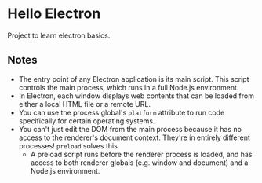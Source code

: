 # Hello Electron

Project to learn electron basics.

## Notes

- The entry point of any Electron application is its main script. This script controls the main process, which runs in a full Node.js environment.
- In Electron, each window displays web contents that can be loaded from either a local HTML file or a remote URL.
- You can use the process global's `platform` attribute to run code specifically for certain operating systems.
- You can't just edit the DOM from the main process because it has no access to the renderer's document context. They're in entirely different processes! `preload` solves this.
  -  A preload script runs before the renderer process is loaded, and has access to both renderer globals (e.g. window and document) and a Node.js environment.
